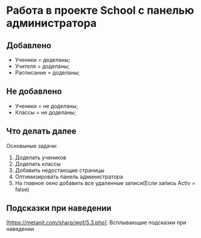 # Работа в проекте School с панелью администратора


Добавлено
--------------------
* Ученики = деделаны;
* Учителя = доделаны;
* Расписание = доделаны;


Не добавлено
---------------------
* Ученики = не доделаны;
* Классы = не доделаны;

Что делать далее
---------------------
Основыные задачи:
  1) Доделать учеников
  2) Доделать классы
  3) Добавить недостающие страницы
  4) Оптимизировать панель администратора
  5) На главное окно добавить все удаленные записи(Если запись Activ = false)


Подсказки при наведении
---------------------
[https://metanit.com/sharp/wpf/5.3.php]: Всплывающие подсказки при наведении

[Example]: http://example.com/
